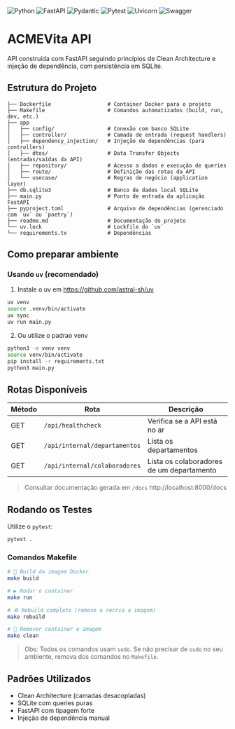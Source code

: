 ![Python](https://img.shields.io/badge/python-3.12-3670A0?style=flat&logo=python&logoColor=ffdd54)
![FastAPI](https://img.shields.io/badge/fastapi-0.116.1-009688?style=flat&logo=fastapi&logoColor=white)
![Pydantic](https://img.shields.io/badge/pydantic-2.11.7-0A66C2?style=flat&logo=pydantic&logoColor=white)
![Pytest](https://img.shields.io/badge/pytest-8.4.1-0A9EDC?style=flat&logo=pytest&logoColor=white)
![Uvicorn](https://img.shields.io/badge/uvicorn-0.35.0-121212?style=flat&logo=uvicorn&logoColor=white)
![Swagger](https://img.shields.io/badge/swagger-UI-85EA2D?style=flat&logo=swagger&logoColor=black)

# ACMEVita API

API construída com FastAPI seguindo princípios de Clean Architecture e injeção de dependência, com persistência em SQLite.

## Estrutura do Projeto

```
├── Dockerfile                  # Container Docker para o projeto
├── Makefile                    # Comandos automatizados (build, run, dev, etc.)
├── app
│   ├── config/                 # Conexão com banco SQLite
│   ├── controller/             # Camada de entrada (request handlers)
│   ├── dependency_injection/   # Injeção de dependências (para controllers)
│   ├── dtos/                   # Data Transfer Objects (entradas/saídas da API)
│   ├── repository/             # Acesso a dados e execução de queries
│   ├── route/                  # Definição das rotas da API
│   └── usecase/                # Regras de negócio (application layer)
├── db.sqlite3                  # Banco de dados local SQLite
├── main.py                     # Ponto de entrada da aplicação FastAPI
├── pyproject.toml              # Arquivo de dependências (gerenciado com `uv` ou `poetry`)
├── readme.md                   # Documentação do projeto
└── uv.lock                     # Lockfile do `uv`
└── requirements.tx             # Dependências
```

## Como preparar ambiente

### Usando `uv` (recomendado)

1. Instale o uv em https://github.com/astral-sh/uv

```bash
uv venv
source .venv/bin/activate
uv sync
uv run main.py
```

2. Ou utilize o padrao venv
```bash
python3 -m venv venv
source venv/bin/activate
pip install -r requirements.txt
python3 main.py
```

## Rotas Disponíveis

| Método | Rota                          | Descrição                    |
| ------ | ----------------------------- | ---------------------------- |
| GET    | `/api/healthcheck`            | Verifica se a API está no ar |
| GET    | `/api/internal/departamentos` | Lista os departamentos       |
| GET    | `/api/internal/colaboradores` | Lista os colaboradores de um departamento  |

> Consultar documentação gerada em `/docs` http://localhost:8000/docs

## Rodando os Testes

Utilize o `pytest`:

```bash
pytest .
```

### Comandos Makefile

```bash
# 🔧 Build da imagem Docker
make build

# ▶️ Rodar o container
make run

# ♻️ Rebuild completo (remove e recria a imagem)
make rebuild

# 🧹 Remover container e imagem
make clean
```

> Obs: Todos os comandos usam `sudo`. Se não precisar de `sudo` no seu ambiente, remova dos comandos no `Makefile`.


## Padrões Utilizados

* Clean Architecture (camadas desacopladas)
* SQLite com queries puras
* FastAPI com tipagem forte
* Injeção de dependência manual
